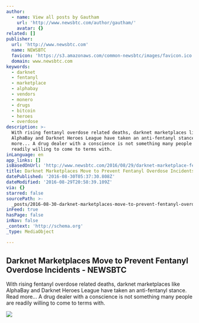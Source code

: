 ```yaml
---
author:
  - name: View all posts by Gautham
    url: 'http://www.newsbtc.com/author/gautham/'
    avatar: {}
related: []
publisher:
  url: 'http://www.newsbtc.com'
  name: NEWSBTC
  favicon: 'https://s3.amazonaws.com/common-newsbtc/images/favicon.ico'
  domain: www.newsbtc.com
keywords:
  - darknet
  - fentanyl
  - marketplace
  - alphabay
  - vendors
  - monero
  - drugs
  - bitcoin
  - heroes
  - overdose
description: >-
  With rising fentanyl overdose related deaths, darknet marketplaces like
  AlphaBay and Darknet Heroes League have taken an anti-fentanyl stance. Read
  more... A drug dealer with a conscience is not something many people are
  readily willing to come to terms with.
inLanguage: en
app_links: []
isBasedOnUrl: 'http://www.newsbtc.com/2016/08/29/darknet-marketplace-fentanyl-overdose/'
title: Darknet Marketplaces Move to Prevent Fentanyl Overdose Incidents - NEWSBTC
datePublished: '2016-08-30T05:37:30.808Z'
dateModified: '2016-08-29T20:58:39.109Z'
via: {}
starred: false
sourcePath: >-
  _posts/2016-08-30-darknet-marketplaces-move-to-prevent-fentanyl-overdose-incid.md
inFeed: true
hasPage: false
inNav: false
_context: 'http://schema.org'
_type: MediaObject

---
```

<article style=""><h1>Darknet Marketplaces Move to Prevent Fentanyl Overdose Incidents - NEWSBTC</h1><p>With rising fentanyl overdose related deaths, darknet marketplaces like AlphaBay and Darknet Heroes League have taken an anti-fentanyl stance. Read more... A drug dealer with a conscience is not something many people are readily willing to come to terms with.</p><img src="http://s3.amazonaws.com/main-newsbtc-images/2016/06/25125926/shutterstock_368458253.jpg" /></article>